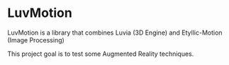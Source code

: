LuvMotion
=========

LuvMotion is a library that combines Luvia (3D Engine) and Etyllic-Motion (Image Processing)

This project goal is to test some Augmented Reality techniques.
